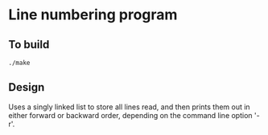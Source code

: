 
# Line numbering program

## To build

	./make

## Design

Uses a singly linked list to store all lines read, and then prints
them out in either forward or backward order, depending on the command
line option '-r'.


